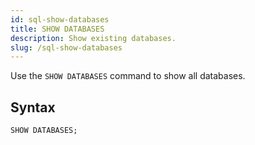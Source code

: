 ```yaml
---
id: sql-show-databases
title: SHOW DATABASES
description: Show existing databases.
slug: /sql-show-databases
---
```


Use the `SHOW DATABASES` command to show all databases.

## Syntax

```sql
SHOW DATABASES;
```
